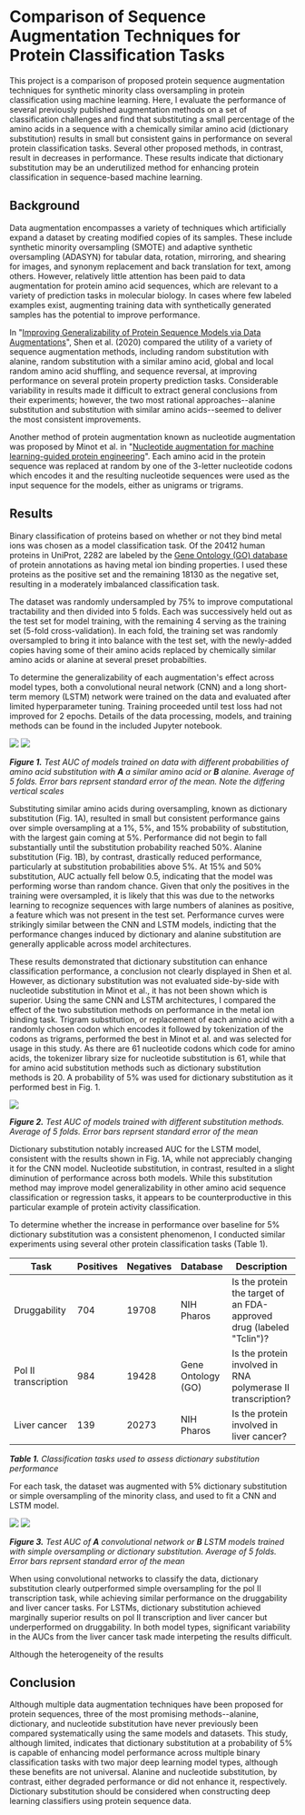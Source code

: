 # Comparison of Sequence Augmentation Techniques for Protein Classification Tasks

This project is a comparison of proposed protein sequence augmentation techniques for synthetic minority class oversampling in protein classification using machine learning. Here, I evaluate the performance of several previously published augmentation methods on a set of classification challenges and find that substituting a small percentage of the amino acids in a sequence with a chemically similar amino acid (dictionary substitution) results in small but consistent gains in performance on several protein classification tasks. Several other proposed methods, in contrast, result in decreases in performance. These results indicate that dictionary substitution may be an underutilized method for enhancing protein classification in sequence-based machine learning.

## Background

Data augmentation encompasses a variety of techniques which artificially expand a dataset by creating modified copies of its samples. These include synthetic minority oversampling (SMOTE) and adaptive synthetic oversampling (ADASYN) for tabular data, rotation, mirroring, and shearing for images, and synonym replacement and back translation for text, among others. However, relatively little attention has been paid to data augmentation for protein amino acid sequences, which are relevant to a variety of prediction tasks in molecular biology. In cases where few labeled examples exist, augmenting training data with synthetically generated samples has the potential to improve performance.

In "[Improving Generalizability of Protein Sequence Models via Data Augmentations](https://openreview.net/forum?id=Kkw3shxszSd)", Shen et al. (2020) compared the utility of a variety of sequence augmentation methods, including random substitution with alanine, random substitution with a similar amino acid, global and local random amino acid shuffling, and sequence reversal, at improving performance on several protein property prediction tasks. Considerable variability in results made it difficult to extract general conclusions from their experiments; however, the two most rational approaches--alanine substitution and substitution with similar amino acids--seemed to deliver the most consistent improvements.

Another method of protein augmentation known as nucleotide augmentation was proposed by Minot et al. in "[Nucleotide augmentation for machine learning-guided protein engineering](https://www.biorxiv.org/content/10.1101/2022.03.08.483422v1.full)". Each amino acid in the protein sequence was replaced at random by one of the 3-letter nucleotide codons which encodes it and the resulting nucleotide sequences were used as the input sequence for the models, either as unigrams or trigrams.

## Results

Binary classification of proteins based on whether or not they bind metal ions was chosen as a model classification task. Of the 20412 human proteins in UniProt, 2282 are labeled by the [Gene Ontology (GO) database](http://geneontology.org/) of protein annotations as having metal ion binding properties. I used these proteins as the positive set and the remaining 18130 as the negative set, resulting in a moderately imbalanced classification task.

The dataset was randomly undersampled by 75% to improve computational tractability and then divided into 5 folds. Each was successively held out as the test set for model training, with the remaining 4 serving as the training set (5-fold cross-validation). In each fold, the training set was randomly oversampled to bring it into balance with the test set, with the newly-added copies having some of their amino acids replaced by chemically similar amino acids or alanine at several preset probabilties.

To determine the generalizability of each augmentation's effect across model types, both a convolutional neural network (CNN) and a long short-term memory (LSTM) network were trained on the data and evaluated after limited hyperparameter tuning. Training proceeded until test loss had not improved for 2 epochs. Details of the data processing, models, and training methods can be found in the included Jupyter notebook.

![](https://github.com/mcunningham1440/protein-augmentation/blob/main/assets/fig_1a.png)
![](https://github.com/mcunningham1440/protein-augmentation/blob/main/assets/fig_1b.png)

***Figure 1.** Test AUC of models trained on data with different probabilities of amino acid substitution with **A** a similar amino acid or **B** alanine. Average of 5 folds. Error bars reprsent standard error of the mean. Note the differing vertical scales*

Substituting similar amino acids during oversampling, known as dictionary substitution (Fig. 1A), resulted in small but consistent performance gains over simple oversampling at a 1%, 5%, and 15% probability of substitution, with the largest gain coming at 5%. Performance did not begin to fall substantially until the substitution probability reached 50%. Alanine substitution (Fig. 1B), by contrast, drastically reduced performance, particularly at substitution probabilities above 5%. At 15% and 50% substitution, AUC actually fell below 0.5, indicating that the model was performing worse than random chance. Given that only the positives in the training were oversampled, it is likely that this was due to the networks learning to recognize sequences with large numbers of alanines as positive, a feature which was not present in the test set. Performance curves were strikingly similar between the CNN and LSTM models, indicting that the performance changes induced by dictionary and alanine substitution are generally applicable across model architectures.

These results demonstrated that dictionary substitution can enhance classification performance, a conclusion not clearly displayed in Shen et al. However, as dictionary substitution was not evaluated side-by-side with nucleotide substitution in Minot et al., it has not been shown which is superior. Using the same CNN and LSTM architectures, I compared the effect of the two substitution methods on performance in the metal ion binding task. Trigram substitution, or replacement of each amino acid with a randomly chosen codon which encodes it followed by tokenization of the codons as trigrams, performed the best in Minot et al. and was selected for usage in this study. As there are 61 nucleotide codons which code for amino acids, the tokenizer library size for nucleotide substitution is 61, while that for amino acid substitution methods such as dictionary substitution methods is 20. A  probability of 5% was used for dictionary substitution as it performed best in Fig. 1.

![](https://github.com/mcunningham1440/protein-augmentation/blob/main/assets/fig_2.png)

***Figure 2.** Test AUC of models trained with different substitution methods. Average of 5 folds. Error bars reprsent standard error of the mean*

Dictionary substitution notably increased AUC for the LSTM model, consistent with the results shown in Fig. 1A, while not appreciably changing it for the CNN model. Nucleotide substitution, in contrast, resulted in a slight diminution of performance across both models. While this substitution method may improve model generalizability in other amino acid sequence classification or regression tasks, it appears to be counterproductive in this particular example of protein activity classification.

To determine whether the increase in performance over baseline for 5% dictionary substitution was a consistent phenomenon, I conducted similar experiments using several other protein classification tasks (Table 1).

| Task                 | Positives | Negatives | Database           | Description                                                          |
| -------------------- | --------- | --------- | ------------------ | -------------------------------------------------------------------- |
| Druggability         | 704       | 19708     | NIH Pharos         | Is the protein the target of an FDA-approved drug (labeled "Tclin")? |
| Pol II transcription | 984       | 19428     | Gene Ontology (GO) | Is the protein involved in RNA polymerase II transcription?          |
| Liver cancer         | 139       | 20273     | NIH Pharos         | Is the protein involved in liver cancer?                             |

***Table 1.** Classification tasks used to assess dictionary substitution performance*

For each task, the dataset was augmented with 5% dictionary substitution or simple oversampling of the minority class, and used to fit a CNN and LSTM model.

![](https://github.com/mcunningham1440/protein-augmentation/blob/main/assets/fig_3a.png)
![](https://github.com/mcunningham1440/protein-augmentation/blob/main/assets/fig_3b.png)

***Figure 3.** Test AUC of **A** convolutional network or **B** LSTM models trained with simple oversampling or dictionary substitution. Average of 5 folds. Error bars reprsent standard error of the mean*

When using convolutional networks to classify the data, dictionary substitution clearly outperformed simple oversampling for the pol II transcription task, while achieving similar performance on the druggability and liver cancer tasks. For LSTMs, dictionary substitution achieved marginally superior results on pol II transcription and liver cancer but underperformed on druggability. In both model types, significant variability in the AUCs from the liver cancer task made interpeting the results difficult.

Although the heterogeneity of the results 

## Conclusion

Although multiple data augmentation techniques have been proposed for protein sequences, three of the most promising methods--alanine, dictionary, and nucleotide substitution have never previously been compared systematically using the same models and datasets. This study, although limited, indicates that dictionary substitution at a probability of 5% is capable of enhancing model performance across multiple binary classification tasks with two major deep learning model types, although these benefits are not universal. Alanine and nucleotide substitution, by contrast, either degraded performance or did not enhance it, respectively. Dictionary substitution should be considered when constructing deep learning classifiers using protein sequence data.

